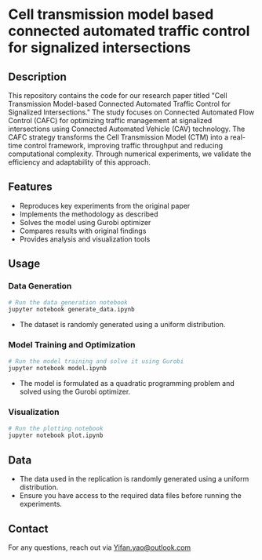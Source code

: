 # Cell transmission model based connected  automated traffic control for signalized intersections

## Description

This repository contains the code for our research paper titled "Cell Transmission Model-based Connected Automated Traffic Control for Signalized Intersections." The study focuses on Connected Automated Flow Control (CAFC) for optimizing traffic management at signalized intersections using Connected Automated Vehicle (CAV) technology. The CAFC strategy transforms the Cell Transmission Model (CTM) into a real-time control framework, improving traffic throughput and reducing computational complexity. Through numerical experiments, we validate the efficiency and adaptability of this approach.

## Features

- Reproduces key experiments from the original paper
- Implements the methodology as described
- Solves the model using Gurobi optimizer
- Compares results with original findings
- Provides analysis and visualization tools

## Usage

### Data Generation

```sh
# Run the data generation notebook
jupyter notebook generate_data.ipynb
```

- The dataset is randomly generated using a uniform distribution.

### Model Training and Optimization

```sh
# Run the model training and solve it using Gurobi
jupyter notebook model.ipynb
```

- The model is formulated as a quadratic programming problem and solved using the Gurobi optimizer.

### Visualization

```sh
# Run the plotting notebook
jupyter notebook plot.ipynb
```

## Data

- The data used in the replication is randomly generated using a uniform distribution.
- Ensure you have access to the required data files before running the experiments.

## Contact

For any questions, reach out via [Yifan.yao@outlook.com](mailto:yifan.yao@outlook.com)
